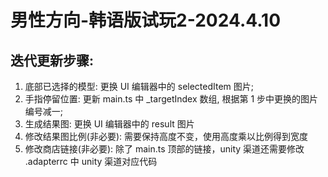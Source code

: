 # 男性方向-韩语版试玩2-2024.4.10
## 迭代更新步骤:
1. 底部已选择的模型: 更换 UI 编辑器中的 selectedItem 图片;
2. 手指停留位置: 更新 main.ts 中 _targetIndex 数组, 根据第 1 步中更换的图片编号减一;
3. 生成结果图: 更换 UI 编辑器中的 result 图片
4. 修改结果图比例(非必要): 需要保持高度不变，使用高度乘以比例得到宽度
5. 修改商店链接(非必要): 除了 main.ts 顶部的链接，unity 渠道还需要修改 .adapterrc 中 unity 渠道对应代码
